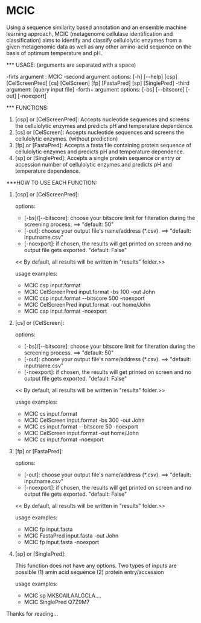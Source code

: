 # MCIC
Using a sequence similarity based annotation and an ensemble machine learning approach, MCIC (metagenome cellulase identification and classification) aims to identify and classify cellulolytic enzymes from a given metagenomic data as well as any other amino-acid sequence on the basis of optimum temperature and pH. 

*** USAGE:
(arguments are separated with a space)

-firts argument : MCIC 
-second argument options: [-h] [--help] [csp] [CelScreenPred] [cs] [CelScreen] [fp] [FastaPred] [sp] [SinglePred]
-third argument: [query input file]
-forth+ argument options: [-bs] [--bitscore] [-out] [-noexport]


*** FUNCTIONS: 

1. [csp] or [CelScreenPred]: Accepts nucleotide sequences and screens the cellulolytic enzymes and predicts pH and temperature dependence.
2. [cs] or [CelScreen]: Accepts nucleotide sequences and screens the cellulolytic enzymes. (without prediction)
3. [fp] or [FastaPred]: Accepts a fasta file containing protein sequence of cellulolytic enzymes and predicts pH and temperature dependence.	
4. [sp] or [SinglePred]: Accepts a single protein sequence or entry or accession number of cellulolytic enzymes and predicts pH and temperature dependence.


***HOW TO USE EACH FUNCTION:

1. [csp] or [CelScreenPred]: 

	options: 
	- [-bs]/[--bitscore]: choose your bitscore limit for filteration during the screening process. ==> "default: 50"
	- [-out]: choose your output file's name/address (*.csv). ==> "default: inputname.csv"  
	- [-noexport]: if chosen, the results will get printed on screen and no output file gets exported. "default: False"

	<< By default, all results will be written in "results" folder.>>

	usage examples: 
	- MCIC csp input.format
	- MCIC CelScreenPred input.format -bs 100 -out John 
	- MCIC csp input.format --bitscore 500 -noexport
	- MCIC CelScreenPred input.format -out home/John
	- MCIC csp input.format -noexport

2. [cs] or [CelScreen]: 
	
	options: 
	- [-bs]/[--bitscore]: choose your bitscore limit for filteration during the screening process. ==> "default: 50"
	- [-out]: choose your output file's name/address (*.csv). ==> "default: inputname.csv"  
	- [-noexport]: if chosen, the results will get printed on screen and no output file gets exported. "default: False"

	<< By default, all results will be written in "results" folder.>>

	usage examples: 
	- MCIC cs input.format
	- MCIC CelScreen input.format -bs 300 -out John 
	- MCIC cs input.format --bitscore 50 -noexport
	- MCIC CelScreen input.format -out home/John
	- MCIC cs input.format -noexport

3. [fp] or [FastaPred]:
	
	options:
	- [-out]: choose your output file's name/address (*.csv). ==> "default: inputname.csv"  
	- [-noexport]: if chosen, the results will get printed on screen and no output file gets exported. "default: False"

	<< By default, all results will be written in "results" folder.>>

	usage examples: 
	- MCIC fp input.fasta
	- MCIC FastaPred input.fasta -out John
	- MCIC fp input.fasta -noexport

4. [sp] or [SinglePred]:
	
	This function does not have any options. 
	Two types of inputs are possible (1) amin acid sequence (2) protein entry/accession

	usage examples:
	- MCIC sp MKSCAILAALGCLA....
	- MCIC SinglePred Q7Z9M7

Thanks for reading...
